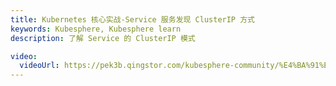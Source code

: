 ```yaml
---
title: Kubernetes 核心实战-Service 服务发现 ClusterIP 方式
keywords: Kubesphere, Kubesphere learn
description: 了解 Service 的 ClusterIP 模式

video:
  videoUrl: https://pek3b.qingstor.com/kubesphere-community/%E4%BA%91%E5%8E%9F%E7%94%9F%E5%AE%9E%E6%88%98/54%E3%80%81Kubernetes-%E6%A0%B8%E5%BF%83%E5%AE%9E%E6%88%98-%E6%9C%8D%E5%8A%A1%E7%BD%91%E7%BB%9C-Service%E6%9C%8D%E5%8A%A1%E5%8F%91%E7%8E%B0ClusterIP%E6%96%B9%E5%BC%8F.mp4
---
```

